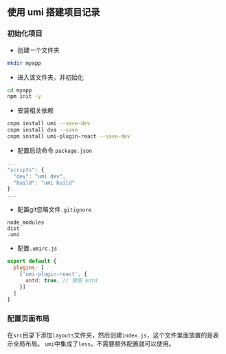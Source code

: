 ## 使用 umi 搭建项目记录

### 初始化项目
* 创建一个文件夹 
```bash
mkdir myapp
```
* 进入该文件夹，并初始化
```bash
cd myapp
npm init -y
```
* 安装相关依赖
```bash
cnpm install umi --save-dev
cnpm install dva --save
cnpm install umi-plugin-react --save-dev
```
* 配置启动命令 `package.json`
```js
...
"scripts": {
  "dev": "umi dev",
  "build": "umi build"
}
...
```
* 配置git忽略文件`.gitignore`
```
node_modules
dist
.umi
```
* 配置`.umirc.js`
```js
export default {
  plugins: [
    ['umi-plugin-react', {
      antd: true, // 使用 antd
    }]
  ]
}
```

### 配置页面布局
在`src`目录下添加`layouts`文件夹，然后创建`index.js`，这个文件里面放置的是表示全局布局。
`umi`中集成了`less`，不需要额外配置就可以使用。